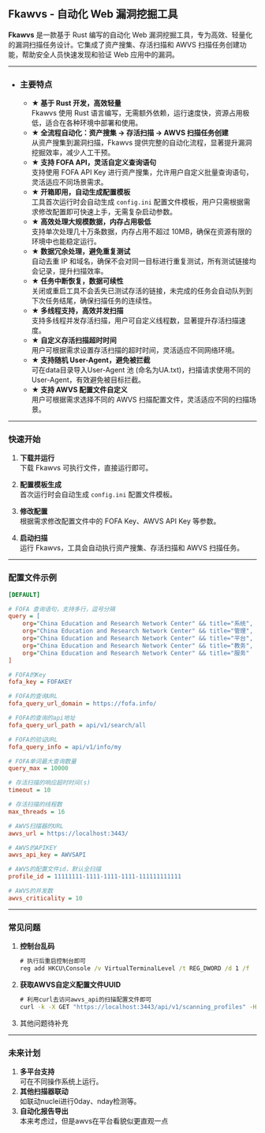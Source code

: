 ## Fkawvs - 自动化 Web 漏洞挖掘工具

**Fkawvs** 是一款基于 Rust 编写的自动化 Web 漏洞挖掘工具，专为高效、轻量化的漏洞扫描任务设计。它集成了资产搜集、存活扫描和 AWVS 扫描任务创建功能，帮助安全人员快速发现和验证 Web 应用中的漏洞。

---

- ### 主要特点
  
  - **★ 基于 Rust 开发，高效轻量**  
    Fkawvs 使用 Rust 语言编写，无需额外依赖，运行速度快，资源占用极低，适合在各种环境中部署和使用。
  - **★ 全流程自动化：资产搜集 → 存活扫描 → AWVS 扫描任务创建**  
    从资产搜集到漏洞扫描，Fkawvs 提供完整的自动化流程，显著提升漏洞挖掘效率，减少人工干预。
  - **★ 支持 FOFA API，灵活自定义查询语句**  
    支持使用 FOFA API Key 进行资产搜集，允许用户自定义批量查询语句，灵活适应不同场景需求。
  - **★ 开箱即用，自动生成配置模板**  
    工具首次运行时会自动生成 `config.ini` 配置文件模板，用户只需根据需求修改配置即可快速上手，无需复杂启动参数。
  - **★ 高效处理大规模数据，内存占用极低**  
    支持单次处理几十万条数据，内存占用不超过 10MB，确保在资源有限的环境中也能稳定运行。
  - **★ 数据冗余处理，避免重复测试**  
    自动去重 IP 和域名，确保不会对同一目标进行重复测试，所有测试链接均会记录，提升扫描效率。
  - **★ 任务中断恢复，数据可续性**  
    关闭或重启工具不会丢失已测试存活的链接，未完成的任务会自动队列到下次任务结尾，确保扫描任务的连续性。
  - **★ 多线程支持，高效并发扫描**  
    支持多线程并发存活扫描，用户可自定义线程数，显著提升存活扫描速度。
  - **★ 自定义存活扫描超时时间**  
    用户可根据需求设置存活扫描的超时时间，灵活适应不同网络环境。
  - **★ 支持随机 User-Agent，避免被拦截**  
    可在data目录导入User-Agent 池 (命名为UA.txt)，扫描请求使用不同的 User-Agent，有效避免被目标拦截。
  - **★ 支持 AWVS 配置文件自定义**  
    用户可根据需求选择不同的 AWVS 扫描配置文件，灵活适应不同的扫描场景。

---

### 快速开始

1. **下载并运行**  
   下载 Fkawvs 可执行文件，直接运行即可。

2. **配置模板生成**  
   首次运行时会自动生成 `config.ini` 配置文件模板。

3. **修改配置**  
   根据需求修改配置文件中的 FOFA Key、AWVS API Key 等参数。

4. **启动扫描**  
   运行 Fkawvs，工具会自动执行资产搜集、存活扫描和 AWVS 扫描任务。

---

### 配置文件示例

```ini
[DEFAULT]

# FOFA 查询语句，支持多行，逗号分隔
query = [
    org="China Education and Research Network Center" && title="系统",
    org="China Education and Research Network Center" && title="管理",
    org="China Education and Research Network Center" && title="平台",
    org="China Education and Research Network Center" && title="教务",
    org="China Education and Research Network Center" && title="服务"
]

# FOFA的Key
fofa_key = FOFAKEY

# FOFA的查询URL
fofa_query_url_domain = https://fofa.info/

# FOFA的查询的api地址
fofa_query_url_path = api/v1/search/all

# FOFA的验证URL
fofa_query_info = api/v1/info/my

# FOFA单词最大查询数量
query_max = 10000

# 存活扫描的响应超时时间(s)
timeout = 10

# 存活扫描的线程数
max_threads = 16

# AWVS扫描器的URL
awvs_url = https://localhost:3443/

# AWVS的APIKEY
awvs_api_key = AWVSAPI

# AWVS的配置文件id，默认全扫描
profile_id = 11111111-1111-1111-1111-111111111111

# AWVS的并发数
awvs_criticality = 10
```

---

### 常见问题

1. **控制台乱码**  

   ```cmd
   # 执行后重启控制台即可
   reg add HKCU\Console /v VirtualTerminalLevel /t REG_DWORD /d 1 /f
   ```

2. **获取AWVS自定义配置文件UUID**  

   ```cmd
   # 利用curl去访问awvs_api的扫描配置文件即可
   curl -k -X GET "https://localhost:3443/api/v1/scanning_profiles" -H "X-Auth: [AWVS_API_KEY]" 
   ```

3. 其他问题待补充

---

### 未来计划

1. **多平台支持**  
   可在不同操作系统上运行。
2. **其他扫描器联动**  
   如联动nuclei进行0day、nday检测等。
3. **自动化报告导出**  
   本来考虑过，但是awvs在平台看貌似更直观一点
